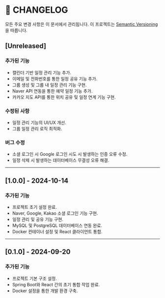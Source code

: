 # 📜 CHANGELOG

모든 주요 변경 사항은 이 문서에서 관리됩니다. 이 프로젝트는 [Semantic Versioning](https://semver.org/lang/ko/)을 따릅니다.

## [Unreleased]

### 추가된 기능
- 캘린더 기반 일정 관리 기능 추가.
- 이메일 및 전화번호를 통한 일정 공유 기능 추가.
- 그룹 생성 및 그룹 내 일정 관리 기능 구현.
- Naver API 연동을 통한 예약 일정 기능 추가.
- 카카오 지도 API를 통한 위치 공유 및 일정 연계 기능 구현.

### 수정된 사항
- 일정 관리 기능의 UI/UX 개선.
- 그룹 일정 관리 로직 최적화.

### 버그 수정
- 소셜 로그인 시 Google 로그인 시도 시 발생하는 인증 오류 수정.
- 일정 삭제 시 발생하는 데이터베이스 무결성 오류 해결.

---

## [1.0.0] - 2024-10-14

### 추가된 기능
- 프로젝트 초기 설정 완료.
- Naver, Google, Kakao 소셜 로그인 기능 구현.
- 일정 관리 및 공유 기능 구현.
- MySQL 및 PostgreSQL 데이터베이스 연동 완료.
- Docker 컨테이너 설정 및 React 클라이언트 통합.

---

## [0.1.0] - 2024-09-20

### 추가된 기능
- 프로젝트 기본 구조 설정.
- Spring Boot와 React 간의 초기 통합 작업 완료.
- Docker 설정을 통한 개발 환경 구축.
